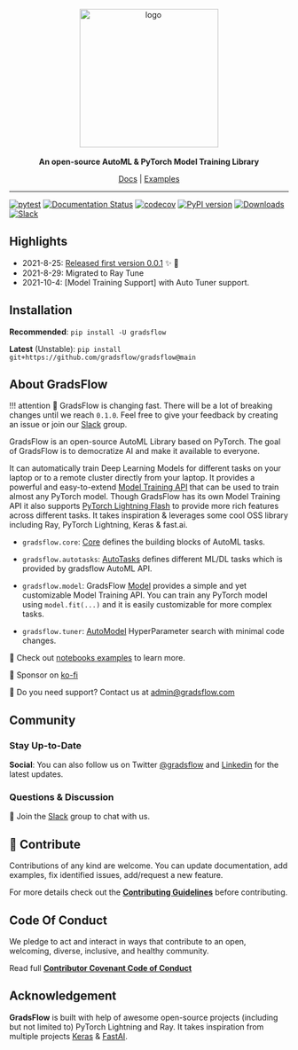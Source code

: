 <p align="center">
  <img width="250" alt="logo" src="https://ik.imagekit.io/gradsflow/logo/logo-small_g2MxLWesD.png?updatedAt=1627716948296"/>
  <br><br>
  <strong>An open-source AutoML & PyTorch Model Training Library</strong>
</p>
<p align="center">
  <a href="https://docs.gradsflow.com">Docs</a> |
  <a href="https://github.com/gradsflow/gradsflow/tree/main/examples">Examples</a>
</p>

---

[![pytest](https://github.com/gradsflow/gradsflow/actions/workflows/main.yml/badge.svg)](https://github.com/gradsflow/gradsflow/actions/workflows/main.yml)
[![Documentation Status](https://readthedocs.org/projects/gradsflow/badge/?version=latest)](https://gradsflow.readthedocs.io/en/latest/?badge=latest)
[![codecov](https://codecov.io/gh/gradsflow/gradsflow/branch/main/graph/badge.svg?token=uaB2xsf3pb)](https://codecov.io/gh/gradsflow/gradsflow)
[![PyPI version](https://badge.fury.io/py/gradsflow.svg)](https://badge.fury.io/py/gradsflow)
[![Downloads](https://pepy.tech/badge/gradsflow)](https://pepy.tech/project/gradsflow)
[![Slack](https://img.shields.io/badge/Slack-Join%20our%20community!-orange)](https://join.slack.com/t/gradsflow/shared_invite/zt-ulc0m0ef-xstzyowuTgYceVmFbJlBmg)


## Highlights

- 2021-8-25: [Released first version 0.0.1](https://pypi.org/project/gradsflow/) ✨ :tada:
- 2021-8-29: Migrated to Ray Tune
- 2021-10-4: [Model Training Support] with Auto Tuner support.

## Installation

**Recommended**: `pip install -U gradsflow`

**Latest** (Unstable): `pip install git+https://github.com/gradsflow/gradsflow@main`

## About GradsFlow

!!! attention
    🚨 GradsFlow is changing fast. There will be a lot of breaking changes until we reach `0.1.0`.
    Feel free to give your feedback by creating an issue or join our [Slack](https://join.slack.com/t/gradsflow/shared_invite/zt-ulc0m0ef-xstzyowuTgYceVmFbJlBmg) group.

GradsFlow is an open-source AutoML Library based on PyTorch.
The goal of GradsFlow is to democratize AI and make it available to everyone.

It can automatically train Deep Learning Models for different tasks on your laptop or to a remote cluster directly from your laptop.
It provides a powerful and easy-to-extend [Model Training API](https://docs.gradsflow.com/en/latest/gradsflow/models/model/)
that can be used to train almost any PyTorch model.
Though GradsFlow has its own Model Training API it also supports [PyTorch Lightning Flash](https://lightning-flash.readthedocs.io/en/latest)
to provide more rich features across different tasks.
It takes inspiration & leverages some cool OSS library including Ray️, PyTorch Lightning, Keras & fast.ai.


- `gradsflow.core`: [Core](https://docs.gradsflow.com/en/latest/gradsflow/core/) defines the building blocks
of AutoML tasks.

- `gradsflow.autotasks`: [AutoTasks](https://docs.gradsflow.com/en/latest/gradsflow/tasks/) defines
different ML/DL tasks which is provided by gradsflow AutoML API.

- `gradsflow.model`: GradsFlow [Model](https://docs.gradsflow.com/en/latest/gradsflow/models/model/) provides a simple and
  yet customizable Model Training API.
  You can train any PyTorch model using `model.fit(...)` and it is easily customizable for more complex tasks.

- `gradsflow.tuner`: [AutoModel](https://docs.gradsflow.com/en/latest/gradsflow/tuner/) HyperParameter search with minimal code changes.


📑 Check out [notebooks examples](https://github.com/gradsflow/gradsflow/tree/main/examples/nbs) to learn more.

🧡 Sponsor on [ko-fi](https://ko-fi.com/aniketmaurya)

📧 Do you need support? Contact us at <admin@gradsflow.com>


## Community

### Stay Up-to-Date
**Social**: You can also follow us on Twitter [@gradsflow](https://twitter.com/gradsflow) and [Linkedin](https://www.linkedin.com/company/gradsflow) for the latest updates.

### Questions & Discussion
💬 Join the [Slack](https://join.slack.com/t/gradsflow/shared_invite/zt-ulc0m0ef-xstzyowuTgYceVmFbJlBmg) group to chat with us.


## 🤗 Contribute

Contributions of any kind are welcome.
You can update documentation, add examples, fix identified issues, add/request a new feature.

For more details check out the [**Contributing
Guidelines**](https://github.com/gradsflow/gradsflow/blob/master/CONTRIBUTING.md) before contributing.

## Code Of Conduct

We pledge to act and interact in ways that contribute to an open, welcoming, diverse, inclusive, and healthy community.

Read full [**Contributor Covenant Code of Conduct**](https://github.com/gradsflow/gradsflow/blob/master/CODE_OF_CONDUCT.md)

## Acknowledgement

**GradsFlow** is built with help of awesome open-source projects (including but not limited to) PyTorch Lightning and Ray.
It takes inspiration from multiple projects [Keras](https://keras.io) & [FastAI](https://docs.fast.ai).
